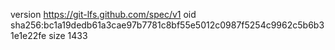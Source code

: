 version https://git-lfs.github.com/spec/v1
oid sha256:bc1a19dedb61a3cae97b7781c8bf55e5012c0987f5254c9962c5b6b31e1e22fe
size 1433
